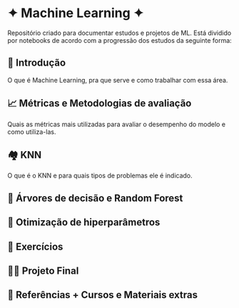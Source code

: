 # ✦ Machine Learning ✦

Repositório criado para documentar estudos e projetos de ML. Está dividido por notebooks de acordo com a progressão dos estudos da seguinte forma:

## 🌱 Introdução

O que é Machine Learning, pra que serve e como trabalhar com essa área.

## 📈 Métricas e Metodologias de avaliação

Quais as métricas mais utilizadas para avaliar o desempenho do modelo e como utiliza-las. 

## 🏘️ KNN

O que é o KNN e para quais tipos de problemas ele é indicado.

## 🌳 Árvores de decisão e Random Forest


## 🚀 Otimização de hiperparâmetros


## 🧠 Exercícios

## 👩‍💻 Projeto Final

## 📑 Referências + Cursos e Materiais extras
